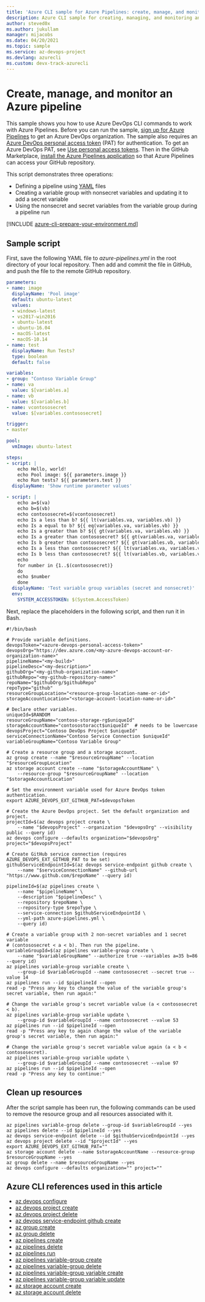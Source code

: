 ```yaml
---
title: 'Azure CLI sample for Azure Pipelines: create, manage, and monitor'
description: Azure CLI sample for creating, managing, and monitoring an Azure Pipeline using Azure DevOps commands.
author: steved0x
ms.author: jukullam
manager: mijacobs
ms.date: 04/20/2021
ms.topic: sample
ms.service: az-devops-project
ms.devlang: azurecli 
ms.custom: devx-track-azurecli
---
```


# Create, manage, and monitor an Azure pipeline

This sample shows you how to use Azure DevOps CLI commands to work with Azure Pipelines. Before you can run the sample, [sign up for Azure Pipelines](../../get-started/pipelines-sign-up.md) to get an Azure DevOps organization. The sample also requires an [Azure DevOps personal access token](../../../cli/log-in-via-pat.md) (PAT) for authentication. To get an Azure DevOps PAT, see [Use personal access tokens](../../../organizations/accounts/use-personal-access-tokens-to-authenticate.md#create-a-pat). Then in the GitHub Marketplace, [install the Azure Pipelines application](https://github.com/marketplace/azure-pipelines/) so that Azure Pipelines can access your GitHub repository.

This script demonstrates three operations:

* Defining a pipeline using [YAML](../../yaml-schema.md) files
* Creating a variable group with nonsecret variables and updating it to add a secret variable
* Using the nonsecret and secret variables from the variable group during a pipeline run

[!INCLUDE [azure-cli-prepare-your-environment.md](../../includes/azure-cli-prepare-your-environment.md)]

## Sample script

First, save the following YAML file to *azure-pipelines.yml* in the root directory of your local repository. Then add and commit the file in GitHub, and push the file to the remote GitHub repository.

```yml
parameters:
- name: image
  displayName: 'Pool image'
  default: ubuntu-latest
  values:
  - windows-latest
  - vs2017-win2016
  - ubuntu-latest
  - ubuntu-16.04
  - macOS-latest
  - macOS-10.14
- name: test
  displayName: Run Tests?
  type: boolean
  default: false

variables:
- group: "Contoso Variable Group"
- name: va
  value: $[variables.a]
- name: vb
  value: $[variables.b]
- name: vcontososecret
  value: $[variables.contososecret]

trigger:
- master

pool:
  vmImage: ubuntu-latest

steps:
- script: |
    echo Hello, world!
    echo Pool image: ${{ parameters.image }}
    echo Run tests? ${{ parameters.test }}
  displayName: 'Show runtime parameter values'

- script: |
    echo a=$(va)
    echo b=$(vb)
    echo contososecret=$(vcontososecret)
    echo Is a less than b? ${{ lt(variables.va, variables.vb) }}
    echo Is a equal to b? ${{ eq(variables.va, variables.vb) }}
    echo Is a greater than b? ${{ gt(variables.va, variables.vb) }}
    echo Is a greater than contososecret? ${{ gt(variables.va, variables.vcontososecret) }}
    echo Is b greater than contososecret? ${{ gt(variables.vb, variables.vcontososecret) }}
    echo Is a less than contososecret? ${{ lt(variables.va, variables.vcontososecret) }}
    echo Is b less than contososecret? ${{ lt(variables.vb, variables.vcontososecret) }}
    echo
    for number in {1..$(contososecret)}
    do
    echo $number
    done
  displayName: 'Test variable group variables (secret and nonsecret)'
  env:
    SYSTEM_ACCESSTOKEN: $(System.AccessToken)
```

Next, replace the placeholders in the following script, and then run it in Bash.

```azurecli
#!/bin/bash

# Provide variable definitions.
devopsToken="<azure-devops-personal-access-token>"
devopsOrg="https://dev.azure.com/<my-azure-devops-account-or-organization-name>"
pipelineName="<my-build>"
pipelineDesc="<my-description>"
githubOrg="<my-github-organization-name>"
githubRepo="<my-github-repository-name>"
repoName="$githubOrg/$githubRepo"
repoType="github"
resourceGroupLocation="<resource-group-location-name-or-id>"
storageAccountLocation="<storage-account-location-name-or-id>"

# Declare other variables.
uniqueId=$RANDOM
resourceGroupName="contoso-storage-rg$uniqueId"
storageAccountName="contosostoracct$uniqueId"  # needs to be lowercase
devopsProject="Contoso DevOps Project $uniqueId"
serviceConnectionName="Contoso Service Connection $uniqueId"
variableGroupName="Contoso Variable Group"

# Create a resource group and a storage account.
az group create --name "$resourceGroupName" --location "$resourceGroupLocation"
az storage account create --name "$storageAccountName" \
    --resource-group "$resourceGroupName" --location "$storageAccountLocation"

# Set the environment variable used for Azure DevOps token authentication.
export AZURE_DEVOPS_EXT_GITHUB_PAT=$devopsToken

# Create the Azure DevOps project. Set the default organization and project.
projectId=$(az devops project create \
    --name "$devopsProject" --organization "$devopsOrg" --visibility public --query id)
az devops configure --defaults organization="$devopsOrg" project="$devopsProject"

# Create GitHub service connection (requires AZURE_DEVOPS_EXT_GITHUB_PAT to be set)
githubServiceEndpointId=$(az devops service-endpoint github create \
    --name "$serviceConnectionName" --github-url "https://www.github.com/$repoName" --query id)

pipelineId=$(az pipelines create \
    --name "$pipelineName" \
    --description "$pipelineDesc" \
    --repository $repoName \
    --repository-type $repoType \
    --service-connection $githubServiceEndpointId \
    --yml-path azure-pipelines.yml \
    --query id)

# Create a variable group with 2 non-secret variables and 1 secret variable
# (contososecret < a < b). Then run the pipeline.
variableGroupId=$(az pipelines variable-group create \
    --name "$variableGroupName" --authorize true --variables a=35 b=86 --query id)
az pipelines variable-group variable create \
    --group-id $variableGroupId --name contososecret --secret true --value 14
az pipelines run --id $pipelineId --open
read -p "Press any key to change the value of the variable group's secret variable, then run again:"

# Change the variable group's secret variable value (a < contososecret < b).
az pipelines variable-group variable update \
    --group-id $variableGroupId --name contososecret --value 53
az pipelines run --id $pipelineId --open
read -p "Press any key to again change the value of the variable group's secret variable, then run again:"

# Change the variable group's secret variable value again (a < b < contososecret).
az pipelines variable-group variable update \
    --group-id $variableGroupId --name contososecret --value 97
az pipelines run --id $pipelineId --open
read -p "Press any key to continue:"
```

## Clean up resources

After the script sample has been run, the following commands can be used to remove the resource group and all resources associated with it.

```azurecli-interactive
az pipelines variable-group delete --group-id $variableGroupId --yes
az pipelines delete --id $pipelineId --yes
az devops service-endpoint delete --id $githubServiceEndpointId --yes
az devops project delete --id "$projectId" --yes
export AZURE_DEVOPS_EXT_GITHUB_PAT=""
az storage account delete --name $storageAccountName --resource-group $resourceGroupName --yes
az group delete --name $resourceGroupName --yes
az devops configure --defaults organization="" project=""
```

## Azure CLI references used in this article

- [az devops configure](/cli/azure/ext/azure-devops/devops#az_devops_configure)
- [az devops project create](/cli/azure/devops/project#az_devops_project_create)
- [az devops project delete](/cli/azure/devops/project#az_devops_project_delete)
- [az devops service-endpoint github create](/cli/azure/ext/azure-devops/devops/service-endpoint/github#az_devops_service_endpoint_github_create)
- [az group create](/cli/azure/group#az_group_create)
- [az group delete](/cli/azure/group#az_group_delete)
- [az pipelines create](/cli/azure/ext/azure-devops/pipelines#az_pipelines_create)
- [az pipelines delete](/cli/azure/ext/azure-devops/pipelines#az_pipelines_delete)
- [az pipelines run](/cli/azure/ext/azure-devops/pipelines#az_pipelines_run)
- [az pipelines variable-group create](/cli/azure/pipelines/variable-group#az_pipelines_variable_group_create)
- [az pipelines variable-group delete](/cli/azure/pipelines/variable-group#az_pipelines_variable_group_delete)
- [az pipelines variable-group variable create](/cli/azure/pipelines/variable-group/variable#az_pipelines_variable_group_variable_create)
- [az pipelines variable-group variable update](/cli/azure/pipelines/variable-group/variable#az_pipelines_variable_group_variable_update)
- [az storage account create](/cli/azure/storage/account#az_storage_account_create)
- [az storage account delete](/cli/azure/storage/account#az_storage_account_delete)
